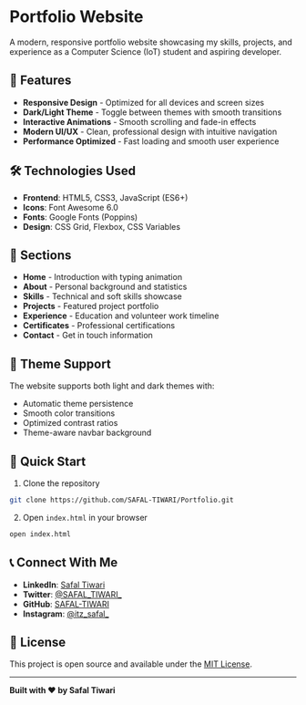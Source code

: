 # Portfolio Website

A modern, responsive portfolio website showcasing my skills, projects, and experience as a Computer Science (IoT) student and aspiring developer.

## 🚀 Features

- **Responsive Design** - Optimized for all devices and screen sizes
- **Dark/Light Theme** - Toggle between themes with smooth transitions
- **Interactive Animations** - Smooth scrolling and fade-in effects
- **Modern UI/UX** - Clean, professional design with intuitive navigation
- **Performance Optimized** - Fast loading and smooth user experience

## 🛠️ Technologies Used

- **Frontend**: HTML5, CSS3, JavaScript (ES6+)
- **Icons**: Font Awesome 6.0
- **Fonts**: Google Fonts (Poppins)
- **Design**: CSS Grid, Flexbox, CSS Variables

## 📱 Sections

- **Home** - Introduction with typing animation
- **About** - Personal background and statistics
- **Skills** - Technical and soft skills showcase
- **Projects** - Featured project portfolio
- **Experience** - Education and volunteer work timeline
- **Certificates** - Professional certifications
- **Contact** - Get in touch information

## 🎨 Theme Support

The website supports both light and dark themes with:
- Automatic theme persistence
- Smooth color transitions
- Optimized contrast ratios
- Theme-aware navbar background

## 🚀 Quick Start

1. Clone the repository
```bash
git clone https://github.com/SAFAL-TIWARI/Portfolio.git
```

2. Open `index.html` in your browser
```bash
open index.html
```

## 📞 Connect With Me

- **LinkedIn**: [Safal Tiwari](https://www.linkedin.com/in/safal-tiwari/)
- **Twitter**: [@SAFAL_TIWARI_](https://x.com/SAFAL_TIWARI_/)
- **GitHub**: [SAFAL-TIWARI](https://www.github.com/SAFAL-TIWARI/)
- **Instagram**: [@itz_safal_](https://www.instagram.com/itz_safal_/)

## 📄 License

This project is open source and available under the [MIT License](LICENSE).

---

**Built with ❤️ by Safal Tiwari**